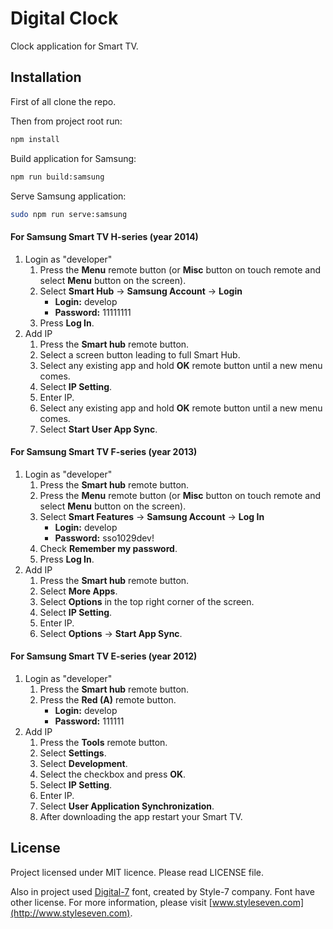 # Digital Clock

Clock application for Smart TV.

## Installation

First of all clone the repo.

Then from project root run:
```sh
npm install
```

Build application for Samsung:
```sh
npm run build:samsung
```

Serve Samsung application:
```sh
sudo npm run serve:samsung
```

#### For Samsung Smart TV H-series (year 2014)

1. Login as "developer"
	1. Press the **Menu** remote button (or **Misc** button on touch remote and select **Menu** button on the screen).
	2. Select **Smart Hub** -\> **Samsung Account** -\> **Login**
		* **Login:** develop
		* **Password:** 11111111
	3. Press **Log In**.
2. Add IP
	1. Press the **Smart hub** remote button.
	2. Select a screen button leading to full Smart Hub.
	3. Select any existing app and hold **OK** remote button until a new menu comes.
	4. Select **IP Setting**.
	5. Enter IP.
	6. Select any existing app and hold **OK** remote button until a new menu comes.
	7. Select **Start User App Sync**.

#### For Samsung Smart TV F-series (year 2013)

1. Login as "developer"
	1. Press the **Smart hub** remote button.
	2. Press the **Menu** remote button (or **Misc** button on touch remote and select **Menu** button on the screen).
	3. Select **Smart Features** -\> **Samsung Account** -\> **Log In**
		* **Login:** develop
		* **Password:** sso1029dev!
	4. Check **Remember my password**.
	5. Press **Log In**.
2. Add IP
	1. Press the **Smart hub** remote button.
	2. Select **More Apps**.
	3. Select **Options** in the top right corner of the screen.
	4. Select **IP Setting**.
	5. Enter IP.
	6. Select **Options** -\> **Start App Sync**.

#### For Samsung Smart TV E-series (year 2012)

1. Login as "developer"
	1. Press the **Smart hub** remote button.
	2. Press the **Red (A)** remote button.
		* **Login:** develop
		* **Password:** 111111
2. Add IP
	1. Press the **Tools** remote button.
	2. Select **Settings**.
	3. Select **Development**.
	4. Select the checkbox and press **OK**.
	5. Select **IP Setting**.
	6. Enter IP.
	7. Select **User Application Synchronization**.
	8. After downloading the app restart your Smart TV.

## License

Project licensed under MIT licence. Please read LICENSE file.

Also in project used [Digital-7](http://www.styleseven.com/php/get_product.php?product=Digital-7) font, created by Style-7 company.
Font have other license. For more information, please visit [www.styleseven.com](http://www.styleseven.com).
